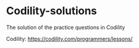# Codility-solutions
The solution of the practice questions in Codility

Codility:
https://codility.com/programmers/lessons/